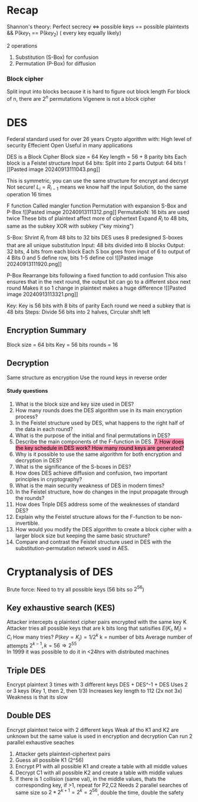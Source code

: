 # Recap
Shannon's theory: Perfect secrecy $\iff$ possible keys == possible plaintexts && P($key_{1}$ == P($key_{2})$ ( every key equally likely)

2 operations 
1. Substitution (S-Box) for confusion 
2. Permutation (P-Box) for diffusion
### Block cipher
Split input into blocks because it is hard to figure out block length 
For block of n, there are $2^{n}$ permutations
Vigenere is not a block cipher



# DES
Federal standard used for over 26 years
Crypto algorithm with:
	High level of security
	Effecient
	Open
	Useful in many applications


DES is a Block Cipher
	Block size = 64
	Key length = 56 + 8 parity bits
Each block is a Feistel structure
	Input 64 bits: Split into 2 parts
	Output: 64 bits 
![[Pasted image 20240913111043.png]]


This is symmetric, you can use the same structure for encrypt and decrypt
Not secure!
	$L_{i}=R_{i-1}$ means we know half the input
	Solution, do the same operation 16 times

F function
	Called mangler function
	Permutation with expansion 
	S-Box and P-Box
![[Pasted image 20240913111312.png]]
PermutatioN:
	16 bits are used twice
		These bits of plaintext affect more of ciphertext
		Expand $R_{i}$ to 48 bits, same as the subkey
	XOR with subkey ("key mixing")

S-Box:
	Shrint $R_{i}$ from 48 bits to 32 bits 
	DES uses 8 predesigned S-boxes that are all unique substitution
	Input: 48 bits divided into 8 blocks
	Output: 32 bits, 4 bits from each block
	Each S box goes from input of 6 to output of 4
	Bits 0 and 5 define row, bits 1-5 define col
![[Pasted image 20240913111920.png]]

P-Box
	Rearrange bits following a fixed function to add confusion
	This also ensures that in the next round, the output bit can go to a different sbox next round
	Makes it so 1 change in plaintext makes a huge difference
![[Pasted image 20240913113321.png]]


Key:
	Key is 56 bits with 8 bits of parity
	Each round we need a subkey that is 48 bits
	Steps:
		Divide 56 bits into 2 halves, 
		Circular shift left

##  Encryption Summary
Block size = 64 bits
Key = 56 bits
rounds = 16


## Decryption
Same structure as encryption
Use the round keys in reverse order

#### Study questions
1. What is the block size and key size used in DES?
2. How many rounds does the DES algorithm use in its main encryption process?
4. In the Feistel structure used by DES, what happens to the right half of the data in each round?
5. What is the purpose of the initial and final permutations in DES?
6. Describe the main components of the F-function in DES.
<mark style="background: #FF5582A6;">7. How does the key schedule in DES work? How many round keys are generated?</mark>
8. Why is it possible to use the same algorithm for both encryption and decryption in DES?
9. What is the significance of the S-boxes in DES?
10. How does DES achieve diffusion and confusion, two important principles in cryptography?
11. What is the main security weakness of DES in modern times?
12. In the Feistel structure, how do changes in the input propagate through the rounds?
13. How does Triple DES address some of the weaknesses of standard DES?
14. Explain why the Feistel structure allows for the F-function to be non-invertible.
15. How would you modify the DES algorithm to create a block cipher with a larger block size but keeping the same basic structure?
16. Compare and contrast the Feistel structure used in DES with the substitution-permutation network used in AES.
# Cryptanalysis of DES
Brute force:
	Need to try all possible keys (56 bits so $2^{56}$)

## Key exhaustive search (KES)
Attacker intercepts q plaintext cipher pairs encrypted with the same key K
Attacker tries all possible keys that are k bits long that satisifies $E(K_{i}, M_{i}) = C_{i}$ 
How many tries?
	$P(key = K_{j}) = 1/2^{k}$ k = number of bits
	Average number of attempts $2^{k-1}, k = 56 \Rightarrow 2^{55}$  
In 1999 it was possible to do it in <24hrs with distributed machines


## Triple DES
Encrypt plaintext 3 times with 3 different keys
	DES + DES^-1 + DES
	Uses 2 or 3 keys (Key 1, then 2, then 1/3)
Increases key length to 112 (2x not 3x)
	Weakness is that its slow

## Double DES
Encrypt plaintext twice with 2 different keys
Weak af tho
K1 and K2 are unknown but the same value is used in encryption and decryption
Can run 2 parallel exhaustive seaches
 1. Attacker gets plaintext-ciphertext pairs
 2. Guess all possible K1 (2^56)
 3. Encrypt P1 with all possible K1 and create a table with all middle values
 4. Decrypt C1 with all possible K2 and create a table with middle values
 5. If there is 1 collision (same val), in the middle values, thats the corresponding key, if >1, repeat for P2,C2
Needs 2 parallel searches of same size so $2 * 2^{k+1}=2^{k}=2^{56}$, double the time, double the safety